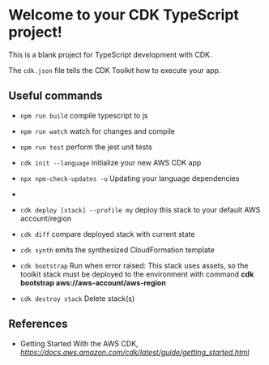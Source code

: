 # Welcome to your CDK TypeScript project!

This is a blank project for TypeScript development with CDK.

The `cdk.json` file tells the CDK Toolkit how to execute your app.

## Useful commands

 * `npm run build`                   compile typescript to js
 * `npm run watch`                   watch for changes and compile
 * `npm run test`                    perform the jest unit tests

 * `cdk init --language`             initialize your new AWS CDK app

 * `npx npm-check-updates -u`        Updating your language dependencies
 *
 * `cdk deploy [stack] --profile my` deploy this stack to your default AWS account/region
 * `cdk diff`                        compare deployed stack with current state
 * `cdk synth`                       emits the synthesized CloudFormation template
 * `cdk bootstrap`                   Run when error raised: This stack uses assets, so the toolkit stack must be deployed to the environment with command **cdk bootstrap aws://aws-account/aws-region**
 * `cdk destroy stack`               Delete stack(s)

References
----------

- Getting Started With the AWS CDK, _https://docs.aws.amazon.com/cdk/latest/guide/getting_started.html_